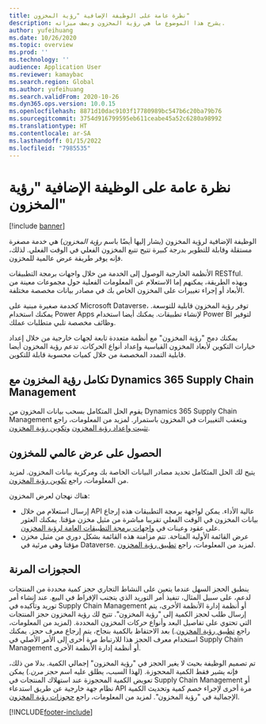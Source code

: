 ```yaml
---
title: نظرة عامة على الوظيفة الإضافية "رؤية المخزون"
description: يشرح هذا الموضوع ما هي رؤية المخزون ويصف ميزاته.
author: yufeihuang
ms.date: 10/26/2020
ms.topic: overview
ms.prod: ''
ms.technology: ''
audience: Application User
ms.reviewer: kamaybac
ms.search.region: Global
ms.author: yufeihuang
ms.search.validFrom: 2020-10-26
ms.dyn365.ops.version: 10.0.15
ms.openlocfilehash: 8871d10dac9103f17780989bc547b6c20ba79b76
ms.sourcegitcommit: 3754d916799595eb611ceabe45a52c6280a98992
ms.translationtype: HT
ms.contentlocale: ar-SA
ms.lasthandoff: 01/15/2022
ms.locfileid: "7985535"
---
```

# <a name="inventory-visibility-add-in-overview"></a>نظرة عامة على الوظيفة الإضافية "رؤية المخزون"

[!include [banner](../includes/banner.md)]

الوظيفة الإضافية لرؤية المخزون (يشار إليها أيضًا باسم *رؤية المخزون*) هي خدمة مصغرة مستقلة وقابلة للتطوير بدرجة كبيرة تتيح تتبع المخزون الفعلي في الوقت الفعلي. لذلك، فإنه يوفر طريقة عرض عالمية للمخزون.

الأنظمة الخارجية الوصول إلى الخدمة من خلال واجهات برمجة التطبيقات RESTful. وبهذه الطريقة، يمكنهم إما الاستعلام عن المعلومات الفعلية حول مجموعات معينة من الأبعاد أو إجراء تغييرات على المخزون الخاص بك في مصادر بيانات مخصصة مختلفة.

كخدمة صغيرة مبنية على Microsoft Dataverse، توفر رؤية المخزون قابلية للتوسعة. يمكنك استخدام Power Apps لإنشاء تطبيقات. يمكنك أيضا استخدام Power BI لتوفير وظائف مخصصة تلبي متطلبات عملك.

يمكنك دمج "رؤية المخزون" مع أنظمة متعددة تابعة لجهات خارجية من خلال إعداد خيارات التكوين لأبعاد المخزون القياسية وإعداد أنواع الحركات. تدعم رؤية المخزون أيضا قابلية التمدد المخصصة من خلال كميات محسوبة قابلة للتكوين.

## <a name="inventory-visibility-integration-with-dynamics-365-supply-chain-management"></a>تكامل رؤية المخزون مع Dynamics 365 Supply Chain Management

يقوم الحل المتكامل بسحب بيانات المخزون من Dynamics 365 Supply Chain Management ويتعقب التغييرات في المخزون باستمرار. لمزيد من المعلومات، راجع [تثبيت وإعداد رؤية المخزون](inventory-visibility-setup.md) و[تكوين رؤية المخزون](inventory-visibility-configuration.md).

## <a name="get-a-global-view-of-inventory"></a>الحصول على عرض عالمي للمخزون

يتيح لك الحل المتكامل تحديد مصادر البيانات الخاصة بك ومركزية بيانات المخزون. لمزيد من المعلومات، راجع [تكوين رؤية المخزون](inventory-visibility-configuration.md).

هناك نهجان لعرض المخزون:

- إرسال استعلام من خلال API عالية الأداء. يمكن لواجهة برمجة التطبيقات هذه إرجاع بيانات المخزون في الوقت الفعلي تقريبا مباشرة من مثيل مخزن مؤقتا. يمكنك العثور على عقود وعينات في [واجهات برمجة التطبيقات العامة لرؤية المخزون](inventory-visibility-api.md).
- عرض القائمة الأولية المتاحة. تتم مزامنة هذه القائمة بشكل دوري من مثيل مخزن مؤقتا وهي مرئية في Dataverse. لمزيد من المعلومات، راجع [تطبيق رؤية المخزون](inventory-visibility-power-platform.md).

## <a name="soft-reservations"></a>الحجوزات المرنة

ينطبق الحجز السهل عندما يتعين على النشاط التجاري حجز كمية محددة من المنتجات لدعم، على سبيل المثال، تنفيذ أمر التوريد الذي يتجنب الإفراط في البيع. عند إنشاء أمر توريد وتأكيده في Supply Chain Management أو أنظمة إدارة الأنظمة الأخرى، يتم إرسال طلب لحجز الكمية إلى "رؤية المخزون". تتيح لك رؤية المخزون حجز المنتجات التي تحتوي على تفاصيل البعد وأنواع حركات المخزون المحددة. (لمزيد من المعلومات، راجع [تطبيق رؤية المخزون](inventory-visibility-power-platform.md).) بعد الاحتفاظ بالكمية بنجاح، يتم إرجاع معرف حجز. يمكنك استخدام معرف الحجز هذا للارتباط مرة أخرى إلى الأمر الأصلي في Supply Chain Management أو أنظمة إدارة الأنظمة الأخرى.

تم تصميم الوظيفة بحيث لا يغير الحجز في "رؤية المخزون" إجمالي الكمية. بدلا من ذلك، فإنه يشير فقط الكمية المحجوزة. (لهذا السبب، يطلق عليه اسم *حجز مرن*.) يمكن تعويض الكمية المحجوزة عند استهلاك المنتجات في Supply Chain Management أو نظام جهة خارجية عن طريق استدعاء API مرة أخرى لإجراء خصم كمية وتحديث الكمية الإجمالية في "رؤية المخزون". لمزيد من المعلومات، راجع [حجوزات رؤية المخزون](inventory-visibility-reservations.md).

[!INCLUDE[footer-include](../../includes/footer-banner.md)]
